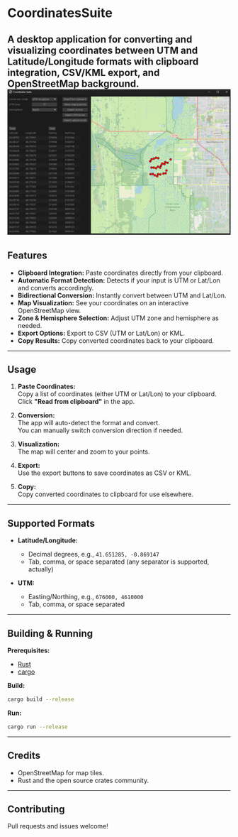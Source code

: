 # CoordinatesSuite

A desktop application for converting and visualizing coordinates between UTM and Latitude/Longitude formats with clipboard integration, CSV/KML export, and OpenStreetMap background.
![alt text](screenshot.png "CoordinatesSuite")
---

## Features

- **Clipboard Integration:** Paste coordinates directly from your clipboard.
- **Automatic Format Detection:** Detects if your input is UTM or Lat/Lon and converts accordingly.
- **Bidirectional Conversion:** Instantly convert between UTM and Lat/Lon.
- **Map Visualization:** See your coordinates on an interactive OpenStreetMap view.
- **Zone & Hemisphere Selection:** Adjust UTM zone and hemisphere as needed.
- **Export Options:** Export to CSV (UTM or Lat/Lon) or KML.
- **Copy Results:** Copy converted coordinates back to your clipboard.

---

## Usage

1. **Paste Coordinates:**  
   Copy a list of coordinates (either UTM or Lat/Lon) to your clipboard.  
   Click **"Read from clipboard"** in the app.

2. **Conversion:**  
   The app will auto-detect the format and convert.  
   You can manually switch conversion direction if needed.

3. **Visualization:**  
   The map will center and zoom to your points.

4. **Export:**  
   Use the export buttons to save coordinates as CSV or KML.

5. **Copy:**  
   Copy converted coordinates to clipboard for use elsewhere.

---

## Supported Formats

- **Latitude/Longitude:**  
  - Decimal degrees, e.g., `41.651285, -0.869147`  
  - Tab, comma, or space separated (any separator is supported, actually)

- **UTM:**  
  - Easting/Northing, e.g., `676000, 4610000`  
  - Tab, comma, or space separated

---

## Building & Running

**Prerequisites:**  
- [Rust](https://www.rust-lang.org/tools/install)
- [cargo](https://doc.rust-lang.org/cargo/)

**Build:**
```bash
cargo build --release
```

**Run:**
```bash
cargo run --release
```

---

## Credits

- OpenStreetMap for map tiles.
- Rust and the open source crates community.

---

## Contributing

Pull requests and issues welcome!
